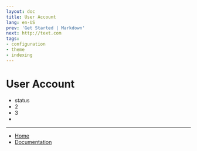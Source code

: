 ```yaml
---
layout: doc
title: User Account
lang: en-US
prev: 'Get Started | Markdown'
next: http://text.com
tags:
- configuration
- theme
- indexing
---
```


# User Account


+ status
+ 2
+ 3
+ 

---

+ [Home](http://www.dialogware.com/)
+ [Documentation](http://docs.dialogware.com/)

